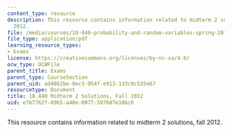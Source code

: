 ```yaml
---
content_type: resource
description: This resource contains information related to midterm 2 solutions, fall
  2012.
file: /media/courses/18-440-probability-and-random-variables-spring-2014/e7b7762f0965a48e0077597687e106c6_MIT18_440S14_mid2_2012_sol.pdf
file_type: application/pdf
learning_resource_types:
- Exams
license: https://creativecommons.org/licenses/by-nc-sa/4.0/
ocw_type: OCWFile
parent_title: Exams
parent_type: CourseSection
parent_uid: ad4082be-9ec3-954f-e913-133c8c535e67
resourcetype: Document
title: 18.440 Midterm 2 Solutions, Fall 2012
uid: e7b7762f-0965-a48e-0077-597687e106c6
---
```

This resource contains information related to midterm 2 solutions, fall 2012.